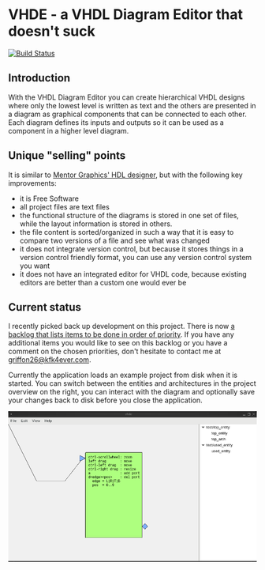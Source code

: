 # VHDE - a VHDL Diagram Editor that doesn't suck

[![Build Status](https://travis-ci.org/Griffon26/vhde.svg?branch=master)](https://travis-ci.org/Griffon26/vhde)

## Introduction

With the VHDL Diagram Editor you can create hierarchical VHDL designs where
only the lowest level is written as text and the others are presented in a
diagram as graphical components that can be connected to each other.  Each
diagram defines its inputs and outputs so it can be used as a component in
a higher level diagram.

## Unique "selling" points

It is similar to [Mentor Graphics' HDL designer][1], but with the following
key improvements:
* it is Free Software
* all project files are text files
* the functional structure of the diagrams is stored in one set of files,
  while the layout information is stored in others.
* the file content is sorted/organized in such a way that it is easy to
  compare two versions of a file and see what was changed
* it does not integrate version control, but because it stores things in
  a version control friendly format, you can use any version control
  system you want
* it does not have an integrated editor for VHDL code, because existing
  editors are better than a custom one would ever be
  
[1]: https://www.mentor.com/products/fpga/hdl_design/hdl_designer_series/

## Current status

I recently picked back up development on this project. There is now [a backlog
that lists items to be done in order of priority](docs/backlog.md). If you have
any additional items you would like to see on this backlog or you have a
comment on the chosen priorities, don't hesitate to contact me at
griffon26@kfk4ever.com.

Currently the application loads an example project from disk when it is
started. You can switch between the entities and architectures in the project
overview on the right, you can interact with the diagram and optionally save
your changes back to disk before you close the application.

![A screenshot](/docs/images/screenshot.png?raw=true)

